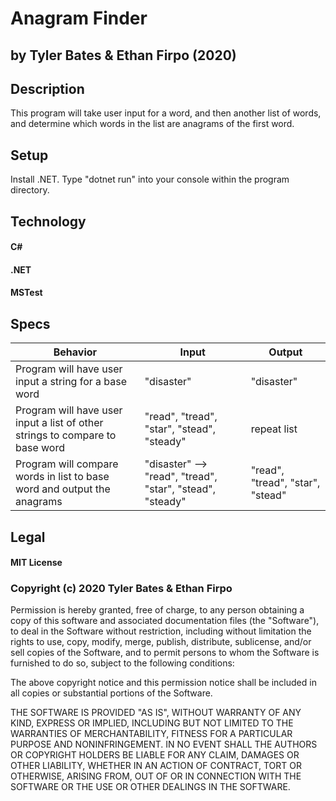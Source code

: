 # Anagram Finder

## by Tyler Bates & Ethan Firpo (2020)

## Description

This program will take user input for a word, and then another list of words, and determine which words in the list are anagrams of the first word.

## Setup

Install .NET. Type "dotnet run" into your console within the program directory.

## Technology

#### C#
#### .NET
#### MSTest

## Specs

|Behavior|Input|Output|
|-----|-----|-----|
|Program will have user input a string for a base word|"disaster"|"disaster"|
|Program will have user input a list of other strings to compare to base word|"read", "tread", "star", "stead", "steady"|repeat list|
|Program will compare words in list to base word and output the anagrams|"disaster" --> "read", "tread", "star", "stead", "steady"|"read", "tread", "star", "stead"|


## Legal

#### MIT License

### Copyright (c) 2020 Tyler Bates & Ethan Firpo

Permission is hereby granted, free of charge, to any person obtaining a copy
of this software and associated documentation files (the "Software"), to deal
in the Software without restriction, including without limitation the rights
to use, copy, modify, merge, publish, distribute, sublicense, and/or sell
copies of the Software, and to permit persons to whom the Software is
furnished to do so, subject to the following conditions:

The above copyright notice and this permission notice shall be included in all
copies or substantial portions of the Software.

THE SOFTWARE IS PROVIDED "AS IS", WITHOUT WARRANTY OF ANY KIND, EXPRESS OR
IMPLIED, INCLUDING BUT NOT LIMITED TO THE WARRANTIES OF MERCHANTABILITY,
FITNESS FOR A PARTICULAR PURPOSE AND NONINFRINGEMENT. IN NO EVENT SHALL THE
AUTHORS OR COPYRIGHT HOLDERS BE LIABLE FOR ANY CLAIM, DAMAGES OR OTHER
LIABILITY, WHETHER IN AN ACTION OF CONTRACT, TORT OR OTHERWISE, ARISING FROM,
OUT OF OR IN CONNECTION WITH THE SOFTWARE OR THE USE OR OTHER DEALINGS IN THE
SOFTWARE.
